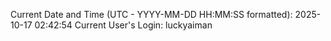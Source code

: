 Current Date and Time (UTC - YYYY-MM-DD HH:MM:SS formatted): 2025-10-17 02:42:54
Current User's Login: luckyaiman
